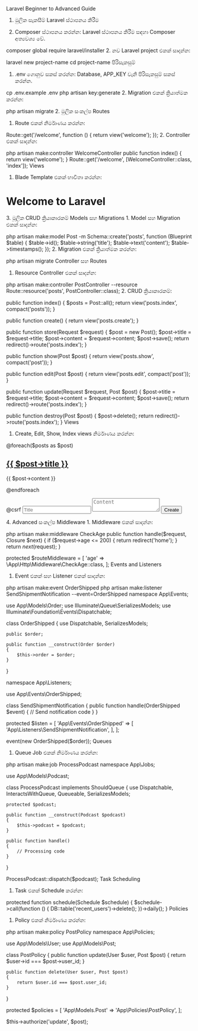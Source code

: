 Laravel Beginner to Advanced Guide
1. මුලික සැකසීම්
Laravel ස්ථාපනය කිරීම

1. Composer ස්ථාපනය කරන්න: Laravel ස්ථාපනය කිරීම සඳහා Composer අත්‍යවශ්‍ය වේ.

composer global require laravel/installer
2. නව Laravel project එකක් සාදන්න:

laravel new project-name
cd project-name
පිරිසැකසුම්

1. .env ගොනුව සකස් කරන්න: Database, APP_KEY වැනි පිරිසැකසුම් සකස් කරන්න.

cp .env.example .env
php artisan key:generate
2. Migration එකක් ක්‍රියාත්මක කරන්න:

php artisan migrate
2. මුලික සංකල්ප
Routes
1. Route එකක් නිර්මාණය කරන්න:

Route::get('/welcome', function () {
    return view('welcome');
});
2. Controller එකක් සාදන්න:

php artisan make:controller WelcomeController
public function index()
{
    return view('welcome');
}
Route::get('/welcome', [WelcomeController::class, 'index']);
Views
1. Blade Template එකක් භාවිතා කරන්න:

<h1>Welcome to Laravel</h1>
3. මූලික CRUD ක්‍රියාකාරකම්
Models සහ Migrations
1. Model සහ Migration එකක් සාදන්න:

php artisan make:model Post -m
Schema::create('posts', function (Blueprint $table) {
    $table->id();
    $table->string('title');
    $table->text('content');
    $table->timestamps();
});
2. Migration එකක් ක්‍රියාත්මක කරන්න:

php artisan migrate
Controller සහ Routes
1. Resource Controller එකක් සාදන්න:

php artisan make:controller PostController --resource
Route::resource('posts', PostController::class);
2. CRUD ක්‍රියාකාරකම්:

public function index()
{
    $posts = Post::all();
    return view('posts.index', compact('posts'));
}

public function create()
{
    return view('posts.create');
}

public function store(Request $request)
{
    $post = new Post();
    $post->title = $request->title;
    $post->content = $request->content;
    $post->save();
    return redirect()->route('posts.index');
}

public function show(Post $post)
{
    return view('posts.show', compact('post'));
}

public function edit(Post $post)
{
    return view('posts.edit', compact('post'));
}

public function update(Request $request, Post $post)
{
    $post->title = $request->title;
    $post->content = $request->content;
    $post->save();
    return redirect()->route('posts.index');
}

public function destroy(Post $post)
{
    $post->delete();
    return redirect()->route('posts.index');
}
Views
1. Create, Edit, Show, Index views නිර්මාණය කරන්න:

@foreach($posts as $post)
    <h2><a href="{{ route('posts.show', $post) }}">{{ $post->title }}</a></h2>
    <p>{{ $post->content }}</p>
@endforeach
<form action="{{ route('posts.store') }}" method="POST">
    @csrf
    <input type="text" name="title" placeholder="Title">
    <textarea name="content" placeholder="Content"></textarea>
    <button type="submit">Create</button>
</form>
4. Advanced සංකල්ප
Middleware
1. Middleware එකක් සාදන්න:

php artisan make:middleware CheckAge
public function handle($request, Closure $next)
{
    if ($request->age <= 200) {
        return redirect('home');
    }
    return $next($request);
}

protected $routeMiddleware = [
    'age' => \App\Http\Middleware\CheckAge::class,
];
Events and Listeners
1. Event එකක් සහ Listener එකක් සාදන්න:

php artisan make:event OrderShipped
php artisan make:listener SendShipmentNotification --event=OrderShipped
namespace App\Events;

use App\Models\Order;
use Illuminate\Queue\SerializesModels;
use Illuminate\Foundation\Events\Dispatchable;

class OrderShipped
{
    use Dispatchable, SerializesModels;

    public $order;

    public function __construct(Order $order)
    {
        $this->order = $order;
    }
}

namespace App\Listeners;

use App\Events\OrderShipped;

class SendShipmentNotification
{
    public function handle(OrderShipped $event)
    {
        // Send notification code
    }
}

protected $listen = [
    'App\Events\OrderShipped' => [
        'App\Listeners\SendShipmentNotification',
    ],
];

event(new OrderShipped($order));
Queues
1. Queue Job එකක් නිර්මාණය කරන්න:

php artisan make:job ProcessPodcast
namespace App\Jobs;

use App\Models\Podcast;

class ProcessPodcast implements ShouldQueue
{
    use Dispatchable, InteractsWithQueue, Queueable, SerializesModels;

    protected $podcast;

    public function __construct(Podcast $podcast)
    {
        $this->podcast = $podcast;
    }

    public function handle()
    {
        // Processing code
    }
}

ProcessPodcast::dispatch($podcast);
Task Scheduling
1. Task එකක් Schedule කරන්න:

protected function schedule(Schedule $schedule)
{
    $schedule->call(function () {
        DB::table('recent_users')->delete();
    })->daily();
}
Policies
1. Policy එකක් නිර්මාණය කරන්න:

php artisan make:policy PostPolicy
namespace App\Policies;

use App\Models\User;
use App\Models\Post;

class PostPolicy
{
    public function update(User $user, Post $post)
    {
        return $user->id === $post->user_id;
    }

    public function delete(User $user, Post $post)
    {
        return $user.id === $post.user_id;
    }
}

protected $policies = [
    'App\Models.Post' => 'App\Policies\PostPolicy',
];

$this->authorize('update', $post);
